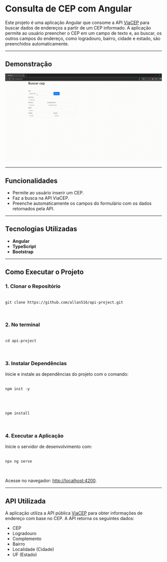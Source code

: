 <!DOCTYPE html>
<html lang="pt-BR">
<body>
  <h1>Consulta de CEP com Angular</h1>
  <p>
    Este projeto é uma aplicação Angular que consome a API 
    <a href="https://viacep.com.br" target="_blank">ViaCEP</a> para buscar dados de endereços a partir de um CEP informado.
    A aplicação permite ao usuário preencher o CEP em um campo de texto e, ao buscar, os outros campos do endereço, 
    como logradouro, bairro, cidade e estado, são preenchidos automaticamente.
  </p>
  
  <hr>

  <h2>Demonstração</h2>
  <div>
   <img src="./src/assets/api-project.gif"/>
  </div>
  
  <hr>

  <h2>Funcionalidades</h2>
  <ul>
    <li>Permite ao usuário inserir um CEP.</li>
    <li>Faz a busca na API ViaCEP.</li>
    <li>Preenche automaticamente os campos do formulário com os dados retornados pela API.</li>
  </ul>
  
  <hr>

  <h2>Tecnologias Utilizadas</h2>
  <ul>
    <li><strong>Angular</strong></li>
    <li><strong>TypeScript</strong></li>
    <li><strong>Bootstrap</strong></li>
  </ul>
  
  <hr>

  <h2>Como Executar o Projeto</h2>
  <h3>1. Clonar o Repositório</h3>
  <pre>
    <code>
git clone https://github.com/allan516/api-project.git
    </code>
  </pre>
  <h3>2. No terminal</h3>
  <pre>
    <code>
cd api-project
    </code>
  </pre>
  <h3>3. Instalar Dependências</h3>
  <p>Inicie e instale as dependências do projeto com o comando:</p>
    <pre>
    <code>
npm init -y
    </code>
  </pre>

  <pre>
    <code>
npm install
    </code>
  </pre>

  <h3>4. Executar a Aplicação</h3>
  <p>Inicie o servidor de desenvolvimento com:</p>
  <pre>
    <code>
npx ng serve
    </code>
  </pre>
  <p>Acesse no navegador: <a href="http://localhost:4200" target="_blank">http://localhost:4200</a>.</p>
  
  <hr>

  <h2>API Utilizada</h2>
  <p>
    A aplicação utiliza a API pública <a href="https://viacep.com.br" target="_blank">ViaCEP</a> para obter informações de endereço com base no CEP.
    A API retorna os seguintes dados:
  </p>
  <ul>
    <li>CEP</li>
    <li>Logradouro</li>
    <li>Complemento</li>
    <li>Bairro</li>
    <li>Localidade (Cidade)</li>
    <li>UF (Estado)</li>
  </ul>
</body>
</html>
